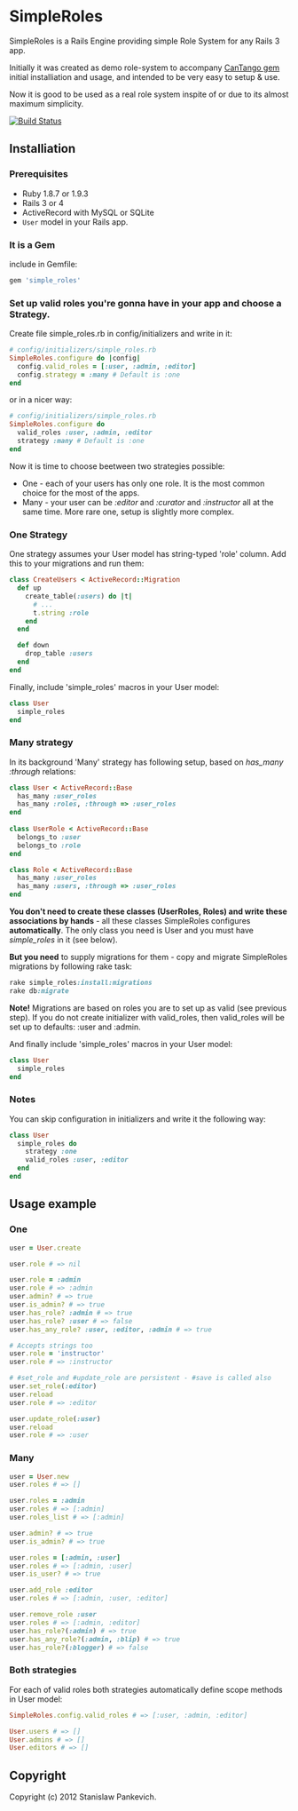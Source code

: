 # SimpleRoles

SimpleRoles is a Rails Engine providing simple Role System for any Rails 3 app. 

Initially it was created as demo role-system to accompany [CanTango gem](https://github.com/kristianmandrup/cantango) initial installiation and usage, and intended to be very easy to setup & use.

Now it is good to be used as a real role system inspite of or due to its almost maximum simplicity.

[![Build Status](https://secure.travis-ci.org/stanislaw/simple_roles.png)](http://travis-ci.org/stanislaw/simple_roles)

## Installiation

### Prerequisites

* Ruby 1.8.7 or 1.9.3
* Rails 3 or 4
* ActiveRecord with MySQL or SQLite
* ```User``` model in your Rails app.

### It is a Gem

include in Gemfile:

```ruby
gem 'simple_roles' 
```

### Set up valid roles you're gonna have in your app and choose a Strategy. 

Create file simple_roles.rb in config/initializers and write in it:

```ruby
# config/initializers/simple_roles.rb
SimpleRoles.configure do |config|
  config.valid_roles = [:user, :admin, :editor]
  config.strategy = :many # Default is :one
end
```

or in a nicer way:

```ruby
# config/initializers/simple_roles.rb
SimpleRoles.configure do
  valid_roles :user, :admin, :editor
  strategy :many # Default is :one
end
```

Now it is time to choose beetween two strategies possible:

* One - each of your users has only one role. It is the most common
  choice for the most of the apps.
* Many - your user can be _:editor_ and _:curator_ and _:instructor_ all
  at the same time. More rare one, setup is slightly more complex.

### One Strategy

One strategy assumes your User model has string-typed 'role' column. Add this to your migrations and run them:

```ruby
class CreateUsers < ActiveRecord::Migration
  def up
    create_table(:users) do |t|
      # ...
      t.string :role
    end
  end

  def down
    drop_table :users
  end
end
```

Finally, include 'simple_roles' macros in your User model:

```ruby
class User
  simple_roles
end
```

### Many strategy

In its background 'Many' strategy has following setup, based on <i>has_many :through</i> relations:

```ruby
class User < ActiveRecord::Base
  has_many :user_roles
  has_many :roles, :through => :user_roles
end
  
class UserRole < ActiveRecord::Base
  belongs_to :user
  belongs_to :role
end

class Role < ActiveRecord::Base
  has_many :user_roles
  has_many :users, :through => :user_roles
end
```

**You don't need to create these classes (UserRoles, Roles) and write these associations by hands** - all these classes SimpleRoles configures **automatically**. The only class you need is User and you must have *simple_roles* in it (see below).

**But you need** to supply migrations for them - copy and migrate SimpleRoles migrations by following rake task:

```ruby
rake simple_roles:install:migrations
rake db:migrate
```

**Note!** Migrations are based on roles you are to set up as valid (see previous step). If you do not create initializer with valid_roles, then valid_roles will be set up to defaults: :user and :admin.

And finally include 'simple_roles' macros in your User model:

```ruby
class User
  simple_roles
end
```

### Notes

You can skip configuration in initializers and write it the following
way:

```ruby
class User
  simple_roles do
    strategy :one
    valid_roles :user, :editor
  end
end
```

## Usage example

### One

```ruby
user = User.create

user.role # => nil

user.role = :admin
user.role # => :admin
user.admin? # => true
user.is_admin? # => true
user.has_role? :admin # => true
user.has_role? :user # => false
user.has_any_role? :user, :editor, :admin # => true

# Accepts strings too 
user.role = 'instructor'
user.role # => :instructor

# #set_role and #update_role are persistent - #save is called also
user.set_role(:editor)
user.reload
user.role # => :editor

user.update_role(:user)
user.reload
user.role # => :user
```

### Many

```ruby
user = User.new
user.roles # => []

user.roles = :admin
user.roles # => [:admin]
user.roles_list # => [:admin]

user.admin? # => true
user.is_admin? # => true

user.roles = [:admin, :user]
user.roles # => [:admin, :user]
user.is_user? # => true

user.add_role :editor
user.roles # => [:admin, :user, :editor]

user.remove_role :user
user.roles # => [:admin, :editor]
user.has_role?(:admin) # => true
user.has_any_role?(:admin, :blip) # => true
user.has_role?(:blogger) # => false
```

### Both strategies

For each of valid roles both strategies automatically define scope methods in User model:

```ruby
SimpleRoles.config.valid_roles # => [:user, :admin, :editor]

User.users # => []
User.admins # => []
User.editors # => []
```

## Copyright

Copyright (c) 2012 Stanislaw Pankevich.
